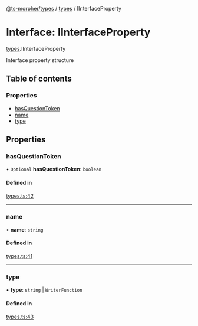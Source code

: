 [@ts-morpher/types](../README.md) / [types](../modules/types.md) / IInterfaceProperty

# Interface: IInterfaceProperty

[types](../modules/types.md).IInterfaceProperty

Interface property structure

## Table of contents

### Properties

- [hasQuestionToken](types.IInterfaceProperty.md#hasquestiontoken)
- [name](types.IInterfaceProperty.md#name)
- [type](types.IInterfaceProperty.md#type)

## Properties

### hasQuestionToken

• `Optional` **hasQuestionToken**: `boolean`

#### Defined in

[types.ts:42](https://github.com/linbudu599/morpher/blob/43a898f/packages/types/src/types.ts#L42)

___

### name

• **name**: `string`

#### Defined in

[types.ts:41](https://github.com/linbudu599/morpher/blob/43a898f/packages/types/src/types.ts#L41)

___

### type

• **type**: `string` \| `WriterFunction`

#### Defined in

[types.ts:43](https://github.com/linbudu599/morpher/blob/43a898f/packages/types/src/types.ts#L43)
